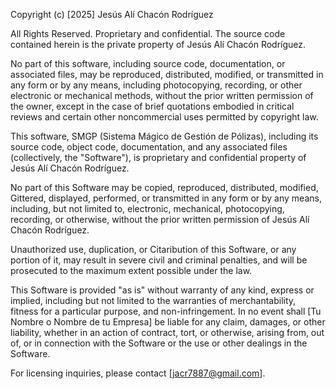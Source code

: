 Copyright (c) [2025] Jesús Alí Chacón Rodríguez

All Rights Reserved.
Proprietary and confidential.
The source code contained herein is the private property of Jesús Alí Chacón Rodríguez.

No part of this software, including source code, documentation, or associated files, may be
reproduced, distributed, modified, or transmitted in any form or by any means, including
photocopying, recording, or other electronic or mechanical methods, without the prior
written permission of the owner, except in the case of brief quotations embodied in
critical reviews and certain other noncommercial uses permitted by copyright law.


This software, SMGP (Sistema Mágico de Gestión de Pólizas), including its source code, object code, documentation, and any associated files (collectively, the "Software"), is proprietary and confidential property of Jesús Alí Chacón Rodríguez.

No part of this Software may be copied, reproduced, distributed, modified, Gittered, displayed, performed, or transmitted in any form or by any means, including, but not limited to, electronic, mechanical, photocopying, recording, or otherwise, without the prior written permission of Jesús Alí Chacón Rodríguez.

Unauthorized use, duplication, or Citaribution of this Software, or any portion of it, may result in severe civil and criminal penalties, and will be prosecuted to the maximum extent possible under the law.

This Software is provided "as is" without warranty of any kind, express or implied, including but not limited to the warranties of merchantability, fitness for a particular purpose, and non-infringement. In no event shall [Tu Nombre o Nombre de tu Empresa] be liable for any claim, damages, or other liability, whether in an action of contract, tort, or otherwise, arising from, out of, or in connection with the Software or the use or other dealings in the Software.


For licensing inquiries, please contact [jacr7887@gmail.com].